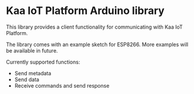 # Kaa IoT Platform Arduino library

This library provides a client functionality for communicating with Kaa IoT Platform.  

The library comes with an example sketch for ESP8266. More examples will be available in future.  

Currently supported functions:
 - Send metadata
 - Send data
 - Receive commands and send response